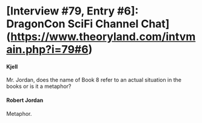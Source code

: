 # [Interview #79, Entry #6]: DragonCon SciFi Channel Chat](https://www.theoryland.com/intvmain.php?i=79#6)

#### Kjell

Mr. Jordan, does the name of Book 8 refer to an actual situation in the books or is it a metaphor?

#### Robert Jordan

Metaphor.

